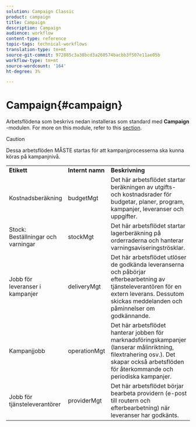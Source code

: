 ```yaml
---
solution: Campaign Classic
product: campaign
title: Campaign
description: Campaign
audience: workflow
content-type: reference
topic-tags: technical-workflows
translation-type: tm+mt
source-git-commit: 972885c3a38bcd3a260574bacbb3f507e11ae05b
workflow-type: tm+mt
source-wordcount: '164'
ht-degree: 3%

---
```



# Campaign{#campaign}

Arbetsflödena som beskrivs nedan installeras som standard med **Campaign** -modulen. For more on this module, refer to this [section](../../campaign/using/designing-marketing-campaigns.md).

>[!CAUTION]
>
>Dessa arbetsflöden MÅSTE startas för att kampanjprocesserna ska kunna köras på kampanjnivå.

<table> 
 <tbody> 
  <tr> 
   <td> <strong>Etikett</strong><br /> </td> 
   <td> <strong>Internt namn</strong><br /> </td> 
   <td> <strong>Beskrivning</strong><br /> </td> 
  </tr> 
  <tr> 
   <td> <span class="uicontrol">Kostnadsberäkning</span> <br /> </td> 
   <td> <span class="uicontrol">budgetMgt</span> <br /> </td> 
   <td> Det här arbetsflödet startar beräkningen av utgifts- och kostnadsrader för budgetar, planer, program, kampanjer, leveranser och uppgifter.<br /> </td> 
  </tr> 
  <tr> 
   <td> <span class="uicontrol">Stock: Beställningar och varningar</span> <br /> </td> 
   <td> <span class="uicontrol">stockMgt</span> <br /> </td> 
   <td> Det här arbetsflödet startar lagerberäkning på orderraderna och hanterar varningsaviseringströsklar.<br /> </td> 
  </tr> 
  <tr> 
   <td> <span class="uicontrol">Jobb för leveranser i kampanjer</span> <br /> </td> 
   <td> <span class="uicontrol">deliveryMgt</span> <br /> </td> 
   <td> Det här arbetsflödet utlöser de godkända leveranserna och påbörjar efterbearbetning av tjänsteleverantören för en extern leverans. Dessutom skickas meddelanden och påminnelser om godkännande.<br /> </td> 
  </tr> 
  <tr> 
   <td> <span class="uicontrol">Kampanjjobb</span> <br /> </td> 
   <td> <span class="uicontrol">operationMgt</span> <br /> </td> 
   <td> Det här arbetsflödet hanterar jobben för marknadsföringskampanjer (lanserar målinriktning, filextrahering osv.). Det skapar också arbetsflöden för återkommande och periodiska kampanjer.<br /> </td> 
  </tr> 
  <tr> 
   <td> <span class="uicontrol">Jobb för tjänsteleverantörer</span> <br /> </td> 
   <td> <span class="uicontrol">providerMgt</span> <br /> </td> 
   <td> Det här arbetsflödet börjar bearbeta providern (e-post till routern och efterbearbetning) när leveranser har godkänts. <br /> </td> 
  </tr> 
 </tbody> 
</table>

